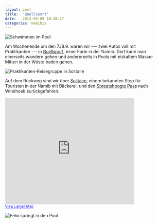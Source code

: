 ```yaml
---
layout: post
title:  "Buellsport"
date:   2013-09-09 10:28:47
categories: Namibia
---
```


![Schwimmen im Pool](pics/130909_Buellsport/pool_swimming.JPG)

Am Wochenende um den 7./8.9. waren wir --- zwei Autos voll mit Praktikanten --- in [Buellsport](http://www.buellsport.com/start.html), einer Farm in der Namib. Dort kann man einerseits wandern gehen und andererseits in Pools mit eiskaltem Wasser Mitten in der Wüste baden gehen.

![Praktikanten-Reisegruppe in Solitaire](pics/130909_Buellsport/group_pic.JPG)

Auf dem Rückweg sind wir über [Solitaire](http://en.wikipedia.org/wiki/Solitaire,_Namibia), einem bekannten Stop für Touristen in der Namib mit Bäckerei, und den [Spreetshoogte Pass](http://en.wikipedia.org/wiki/Spreetshoogte_Pass) nach Windhoek zurückgefahren.

<iframe width="425" height="350" frameborder="0" scrolling="no" marginheight="0" marginwidth="0" src="https://maps.google.com.na/maps?f=d&amp;source=s_d&amp;saddr=Windhoek&amp;daddr=Rehoboth+to:Bullsport,+Hardap+to:Solitaire,+Khomas+to:Windhoek&amp;geocode=FUjHp_4dcagEASntAQyzXBsLHDE7XUTMQEm45A%3BFUU3nP4dxasEASmrLEOaIpsMHDEaaRwg4ZOMFg%3BFbyCj_4dKK_5ACk3-7DzidByHDGZUcKv4wGe8g%3BFZ9qk_4dnTX0ACkNrp_8kxpzHDH3pmz36a84wg%3BFUjHp_4dcagEASntAQyzXBsLHDE7XUTMQEm45A&amp;aq=&amp;sll=-23.354864,16.570129&amp;sspn=1.835622,2.241211&amp;vpsrc=0&amp;hl=en&amp;mra=ls&amp;ie=UTF8&amp;ll=-23.354864,16.570129&amp;spn=1.591641,1.185223&amp;t=m&amp;output=embed"></iframe><br /><small><a href="https://maps.google.com.na/maps?f=d&amp;source=embed&amp;saddr=Windhoek&amp;daddr=Rehoboth+to:Bullsport,+Hardap+to:Solitaire,+Khomas+to:Windhoek&amp;geocode=FUjHp_4dcagEASntAQyzXBsLHDE7XUTMQEm45A%3BFUU3nP4dxasEASmrLEOaIpsMHDEaaRwg4ZOMFg%3BFbyCj_4dKK_5ACk3-7DzidByHDGZUcKv4wGe8g%3BFZ9qk_4dnTX0ACkNrp_8kxpzHDH3pmz36a84wg%3BFUjHp_4dcagEASntAQyzXBsLHDE7XUTMQEm45A&amp;aq=&amp;sll=-23.354864,16.570129&amp;sspn=1.835622,2.241211&amp;vpsrc=0&amp;hl=en&amp;mra=ls&amp;ie=UTF8&amp;ll=-23.354864,16.570129&amp;spn=1.591641,1.185223&amp;t=m" style="color:#0000FF;text-align:left">View Larger Map</a></small>

![Felix springt in den Pool](pics/130909_Buellsport/felix_jumpin.JPG)
